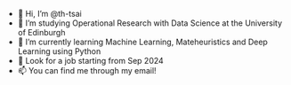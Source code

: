 - 👋 Hi, I’m @th-tsai
- 👀 I’m studying Operational Research with Data Science at the University of Edinburgh
- 🌱 I’m currently learning Machine Learning, Mateheuristics and Deep Learning using Python
- 💞️ Look for a job starting from Sep 2024
- 📫 You can find me through my email!

<!---
th-tsai/th-tsai is a ✨ special ✨ repository because its `README.md` (this file) appears on your GitHub profile.
You can click the Preview link to take a look at your changes.
--->
